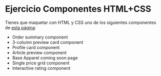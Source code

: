 # Ejercicio Componentes HTML+CSS

Tienes que maquetar con HTML y CSS uno de los siguientes componentes de [esta página](https://www.frontendmentor.io/challenges?difficulties=1&types=free):

- Order summary component
- 3-column preview card component
- Profile card component
- Article preview component
- Base Apparel coming soon page
- Single price grid component
- Interactive rating component
